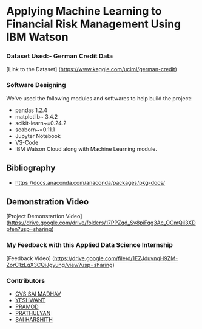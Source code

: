 # Applying Machine Learning to Financial Risk Management Using IBM Watson


### Dataset Used:- German Credit Data
[Link to the Dataset] (https://www.kaggle.com/uciml/german-credit)

### Software Designing
We've used the following modules and softwares to help build the project:
- pandas 1.2.4
- matplotlib~ 3.4.2
- scikit-learn~=0.24.2
- seaborn~=0.11.1
- Jupyter Notebook
- VS-Code
- IBM Watson Cloud along with Machine Learning module.

## Bibliography
- https://docs.anaconda.com/anaconda/packages/pkg-docs/

## Demonstration Video
[Project Demonstartion Video] (https://drive.google.com/drive/folders/17PPZqd_Sv8piFqg3Ac_OCmQil3XDpfen?usp=sharing)

### My Feedback with this Applied Data Science Internship
[Feedback Video] (https://drive.google.com/file/d/1EZJduvnqH9ZM-ZorC1zLqX3CQiJgyung/view?usp=sharing)

### Contributors
- [GVS SAI MADHAV](https://github.com/gvssaimadhav)
- [YESHWANT](https://github.com/yeshwantsp)
- [PRAMOD](https://github.com/pramod2110)
- [PRATHULYAN](https://github.com/Prathulyan)
- [SAI HARSHITH](https://github.com/Saiharshith-7)